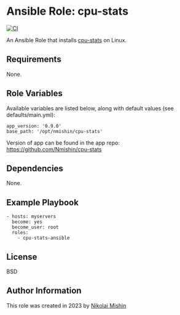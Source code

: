 Ansible Role: cpu-stats
=========
[![CI](https://github.com/nmishin/cpu-stats-ansible/workflows/CI/badge.svg?event=push)](https://github.com/nmishin/cpu-stats-ansible/actions?query=workflow%3ACI)

An Ansible Role that installs [cpu-stats](https://github.com/Nmishin/cpu-stats) on Linux.

Requirements
------------
None.

Role Variables
--------------
Available variables are listed below, along with default values (see defaults/main.yml):

    app_version: '0.9.0'
    base_path: '/opt/nmishin/cpu-stats'

Version of app can be found in the app repo: https://github.com/Nmishin/cpu-stats

Dependencies
------------
None.

Example Playbook
---------------

    - hosts: myservers
      become: yes
      become_user: root
      roles:
        - cpu-stats-ansible

License
-------

BSD

Author Information
------------------
This role was created in 2023 by [Nikolai Mishin](https://www.linkedin.com/in/nikolai-mishin/)
